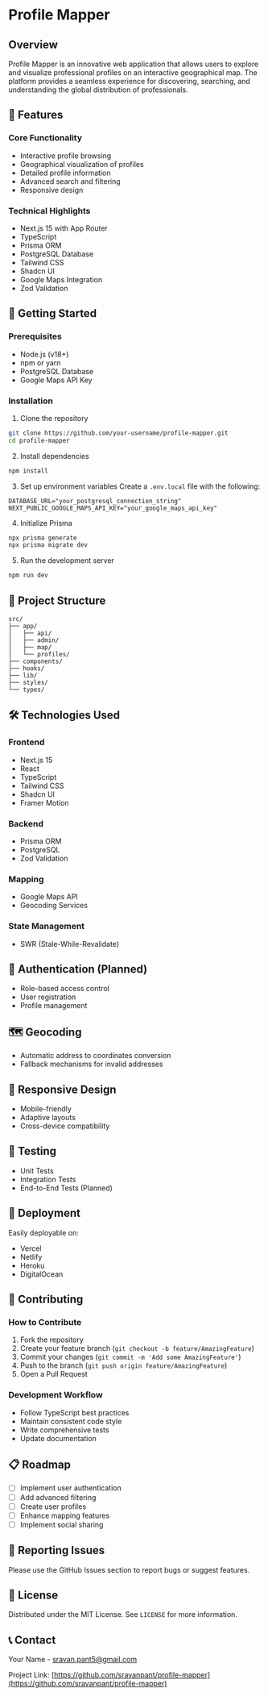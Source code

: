 # Profile Mapper

## Overview

Profile Mapper is an innovative web application that allows users to explore and visualize professional profiles on an interactive geographical map. The platform provides a seamless experience for discovering, searching, and understanding the global distribution of professionals.

## 🌟 Features

### Core Functionality
- Interactive profile browsing
- Geographical visualization of profiles
- Detailed profile information
- Advanced search and filtering
- Responsive design

### Technical Highlights
- Next.js 15 with App Router
- TypeScript
- Prisma ORM
- PostgreSQL Database
- Tailwind CSS
- Shadcn UI
- Google Maps Integration
- Zod Validation

## 🚀 Getting Started

### Prerequisites
- Node.js (v18+)
- npm or yarn
- PostgreSQL Database
- Google Maps API Key

### Installation

1. Clone the repository
```bash
git clone https://github.com/your-username/profile-mapper.git
cd profile-mapper
```

2. Install dependencies
```bash
npm install
```

3. Set up environment variables
Create a `.env.local` file with the following:
```
DATABASE_URL="your_postgresql_connection_string"
NEXT_PUBLIC_GOOGLE_MAPS_API_KEY="your_google_maps_api_key"
```

4. Initialize Prisma
```bash
npx prisma generate
npx prisma migrate dev
```

5. Run the development server
```bash
npm run dev
```

## 📂 Project Structure
```
src/
├── app/
│   ├── api/
│   ├── admin/
│   ├── map/
│   └── profiles/
├── components/
├── hooks/
├── lib/
├── styles/
└── types/
```

## 🛠 Technologies Used

### Frontend
- Next.js 15
- React
- TypeScript
- Tailwind CSS
- Shadcn UI
- Framer Motion

### Backend
- Prisma ORM
- PostgreSQL
- Zod Validation

### Mapping
- Google Maps API
- Geocoding Services

### State Management
- SWR (Stale-While-Revalidate)

## 🔐 Authentication (Planned)
- Role-based access control
- User registration
- Profile management

## 🗺️ Geocoding
- Automatic address to coordinates conversion
- Fallback mechanisms for invalid addresses

## 📱 Responsive Design
- Mobile-friendly
- Adaptive layouts
- Cross-device compatibility

## 🧪 Testing
- Unit Tests
- Integration Tests
- End-to-End Tests (Planned)

## 🚢 Deployment
Easily deployable on:
- Vercel
- Netlify
- Heroku
- DigitalOcean

## 🤝 Contributing

### How to Contribute
1. Fork the repository
2. Create your feature branch (`git checkout -b feature/AmazingFeature`)
3. Commit your changes (`git commit -m 'Add some AmazingFeature'`)
4. Push to the branch (`git push origin feature/AmazingFeature`)
5. Open a Pull Request

### Development Workflow
- Follow TypeScript best practices
- Maintain consistent code style
- Write comprehensive tests
- Update documentation

## 📋 Roadmap
- [ ] Implement user authentication
- [ ] Add advanced filtering
- [ ] Create user profiles
- [ ] Enhance mapping features
- [ ] Implement social sharing

## 🐛 Reporting Issues
Please use the GitHub Issues section to report bugs or suggest features.

## 📄 License
Distributed under the MIT License. See `LICENSE` for more information.

## 📞 Contact
Your Name - sravan.pant5@gmail.com

Project Link: [https://github.com/sravanpant/profile-mapper](https://github.com/sravanpant/profile-mapper)
